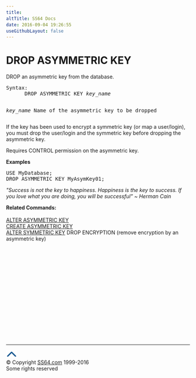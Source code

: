 ```yaml
---
title:
altTitle: SS64 Docs
date: 2016-09-04 19:26:55
useGithubLayout: false
---
```

<!-- #BeginLibraryItem "/Library/head_sql.lbi" --><!-- #EndLibraryItem --><h1>DROP ASYMMETRIC KEY</h1>
<p>DROP an asymmetric key from the database.</p>
<pre>Syntax:
      DROP ASYMMETRIC KEY <i>key_name


   key_name</i>
      Name of the asymmetric key to be dropped</pre>
<p>
  

If the key has been used to encrypt a symmetric key (or map a user/login), you must drop the user/login and the symmetric key before dropping the asymmetric key.</p>
<p>  Requires CONTROL permission on the asymmetric key.</p>
<p><b>Examples</b></p>
<pre>USE MyDatabase;<br>DROP ASYMMETRIC KEY MyAsymKey01;</pre>
<p class="quote"><i>"Success is not the key to happiness. Happiness is the key to success. If you love what you are doing, you will be successful" ~ Herman Cain</i></p>
<p><b>Related  Commands:</b><br>
  <br>
  <a href="key_asm_a.html">ALTER ASYMMETRIC KEY</a><br>
  <a href="key_asm_c.html">CREATE ASYMMETRIC KEY</a><br>
  <a href="key_sm_a.html">ALTER SYMMETRIC KEY</a>  DROP ENCRYPTION (remove encryption by an asymmetric key) </p><!-- #BeginLibraryItem "/Library/foot_sql.lbi" --><p>
<!-- ss64-sql -->
<ins class="adsbygoogle" style="display:inline-block;width:300px;height:250px" data-ad-client="ca-pub-6140977852749469" data-ad-slot="6953563613"></ins>
<script>
(adsbygoogle = window.adsbygoogle || []).push({});
</script></p>
<hr>
<div id="bl" class="footer"><a href="key_asm_d.html#"><img src="../images/top.png" width="30" height="22" alt="Back to the Top"></a></div>
<div id="br" class="footer, tagline">© Copyright <a href="http://ss64.com/">SS64.com</a> 1999-2016<br>
Some rights reserved</div><!-- #EndLibraryItem -->

